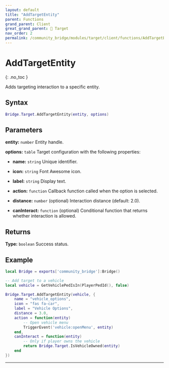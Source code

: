 ```yaml
---
layout: default
title: "AddTargetEntity"
parent: Functions
grand_parent: Client
great_grand_parent: 🎯 Target
nav_order: 2
permalink: /community_bridge/modules/target/client/functions/AddTargetEntity/
---
```


# AddTargetEntity
{: .no_toc }

Adds targeting interaction to a specific entity.

## Syntax

```lua
Bridge.Target.AddTargetEntity(entity, options)
```

## Parameters

**entity:** `number`
Entity handle.

**options:** `table`
Target configuration with the following properties:

- **name:** `string`
  Unique identifier.

- **icon:** `string`
  Font Awesome icon.

- **label:** `string`
  Display text.

- **action:** `function`
  Callback function called when the option is selected.

- **distance:** `number` (optional)
  Interaction distance (default: 2.0).

- **canInteract:** `function` (optional)
  Conditional function that returns whether interaction is allowed.

## Returns

**Type:** `boolean`
Success status.

## Example

```lua
local Bridge = exports['community_bridge']:Bridge()

-- Add target to a vehicle
local vehicle = GetVehiclePedIsIn(PlayerPedId(), false)

Bridge.Target.AddTargetEntity(vehicle, {
    name = "vehicle_options",
    icon = "fas fa-car",
    label = "Vehicle Options",
    distance = 3.0,
    action = function(entity)
        -- Open vehicle menu
        TriggerEvent('vehicle:openMenu', entity)
    end,
    canInteract = function(entity)
        -- Only if player owns the vehicle
        return Bridge.Target.IsVehicleOwned(entity)
    end
})
```

---